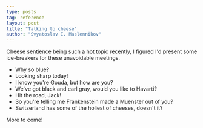 ```yaml
---
type: posts
tag: reference
layout: post
title: "Talking to cheese"
author: "Svyatoslav I. Maslennikov"
---
```


Cheese sentience being such a hot topic recently, I figured I'd present some ice-breakers for these unavoidable meetings.

* Why so blue?
* Looking sharp today!
* I know you're Gouda, but how are you?
* We've got black and earl gray, would you like to Havarti?
* Hit the road, Jack!
* So you're telling me Frankenstein made a Muenster out of you?
* Switzerland has some of the holiest of cheeses, doesn't it?

More to come!

<!--
more cheeses to make fun of later
cheddar
brie
asiago
mozzarella
buratta
pepperjack
cotija
cottage
cream
feta
gorgonzola
gruyere
parmesan
ricotta
romano
string
-->
